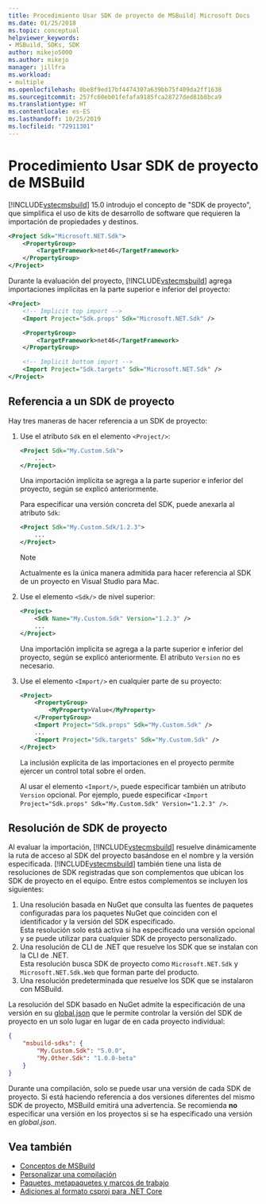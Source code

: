 ```yaml
---
title: Procedimiento Usar SDK de proyecto de MSBuild| Microsoft Docs
ms.date: 01/25/2018
ms.topic: conceptual
helpviewer_keywords:
- MSBuild, SDKs, SDK
author: mikejo5000
ms.author: mikejo
manager: jillfra
ms.workload:
- multiple
ms.openlocfilehash: 0be8f9ed17bf4474307a639bb75f409da2ff1638
ms.sourcegitcommit: 257fc60eb01fefafa9185fca28727ded81b8bca9
ms.translationtype: HT
ms.contentlocale: es-ES
ms.lasthandoff: 10/25/2019
ms.locfileid: "72911301"
---
```

# <a name="how-to-use-msbuild-project-sdks"></a>Procedimiento Usar SDK de proyecto de MSBuild

[!INCLUDE[vstecmsbuild](../extensibility/internals/includes/vstecmsbuild_md.md)] 15.0 introdujo el concepto de "SDK de proyecto", que simplifica el uso de kits de desarrollo de software que requieren la importación de propiedades y destinos.

```xml
<Project Sdk="Microsoft.NET.Sdk">
    <PropertyGroup>
        <TargetFramework>net46</TargetFramework>
    </PropertyGroup>
</Project>
```

Durante la evaluación del proyecto, [!INCLUDE[vstecmsbuild](../extensibility/internals/includes/vstecmsbuild_md.md)] agrega importaciones implícitas en la parte superior e inferior del proyecto:

```xml
<Project>
    <!-- Implicit top import -->
    <Import Project="Sdk.props" Sdk="Microsoft.NET.Sdk" />

    <PropertyGroup>
        <TargetFramework>net46</TargetFramework>
    </PropertyGroup>

    <!-- Implicit bottom import -->
    <Import Project="Sdk.targets" Sdk="Microsoft.NET.Sdk" />
</Project>
```

## <a name="reference-a-project-sdk"></a>Referencia a un SDK de proyecto

 Hay tres maneras de hacer referencia a un SDK de proyecto:

1. Use el atributo `Sdk` en el elemento `<Project/>`:

    ```xml
    <Project Sdk="My.Custom.Sdk">
        ...
    </Project>
    ```

    Una importación implícita se agrega a la parte superior e inferior del proyecto, según se explicó anteriormente.
    
    Para especificar una versión concreta del SDK, puede anexarla al atributo `Sdk`:

    ```xml
    <Project Sdk="My.Custom.Sdk/1.2.3">
        ...
    </Project>
    ```

    > [!NOTE]
    > Actualmente es la única manera admitida para hacer referencia al SDK de un proyecto en Visual Studio para Mac.

2. Use el elemento `<Sdk/>` de nivel superior:

    ```xml
    <Project>
        <Sdk Name="My.Custom.Sdk" Version="1.2.3" />
        ...
    </Project>
   ```

   Una importación implícita se agrega a la parte superior e inferior del proyecto, según se explicó anteriormente.  El atributo `Version` no es necesario.

3. Use el elemento `<Import/>` en cualquier parte de su proyecto:

    ```xml
    <Project>
        <PropertyGroup>
            <MyProperty>Value</MyProperty>
        </PropertyGroup>
        <Import Project="Sdk.props" Sdk="My.Custom.Sdk" />
        ...
        <Import Project="Sdk.targets" Sdk="My.Custom.Sdk" />
    </Project>
   ```

   La inclusión explícita de las importaciones en el proyecto permite ejercer un control total sobre el orden.

   Al usar el elemento `<Import/>`, puede especificar también un atributo `Version` opcional.  Por ejemplo, puede especificar `<Import Project="Sdk.props" Sdk="My.Custom.Sdk" Version="1.2.3" />`.

## <a name="how-project-sdks-are-resolved"></a>Resolución de SDK de proyecto

Al evaluar la importación, [!INCLUDE[vstecmsbuild](../extensibility/internals/includes/vstecmsbuild_md.md)] resuelve dinámicamente la ruta de acceso al SDK del proyecto basándose en el nombre y la versión especificada.  [!INCLUDE[vstecmsbuild](../extensibility/internals/includes/vstecmsbuild_md.md)] también tiene una lista de resoluciones de SDK registradas que son complementos que ubican los SDK de proyecto en el equipo.  Entre estos complementos se incluyen los siguientes:

1. Una resolución basada en NuGet que consulta las fuentes de paquetes configuradas para los paquetes NuGet que coinciden con el identificador y la versión del SDK especificado.<br/>
   Esta resolución solo está activa si ha especificado una versión opcional y se puede utilizar para cualquier SDK de proyecto personalizado.
2. Una resolución de CLI de .NET que resuelve los SDK que se instalan con la CLI de .NET.<br/>
   Esta resolución busca SDK de proyecto como `Microsoft.NET.Sdk` y `Microsoft.NET.Sdk.Web` que forman parte del producto.
3. Una resolución predeterminada que resuelve los SDK que se instalaron con MSBuild.

La resolución del SDK basado en NuGet admite la especificación de una versión en su [global.json](/dotnet/core/tools/global-json) que le permite controlar la versión del SDK de proyecto en un solo lugar en lugar de en cada proyecto individual:

```json
{
    "msbuild-sdks": {
        "My.Custom.Sdk": "5.0.0",
        "My.Other.Sdk": "1.0.0-beta"
    }
}
```

Durante una compilación, solo se puede usar una versión de cada SDK de proyecto.  Si está haciendo referencia a dos versiones diferentes del mismo SDK de proyecto, MSBuild emitirá una advertencia.  Se recomienda **no** especificar una versión en los proyectos si se ha especificado una versión en *global.json*.

## <a name="see-also"></a>Vea también

- [Conceptos de MSBuild](../msbuild/msbuild-concepts.md)
- [Personalizar una compilación](../msbuild/customize-your-build.md)
- [Paquetes, metapaquetes y marcos de trabajo](/dotnet/core/packages)
- [Adiciones al formato csproj para .NET Core](/dotnet/core/tools/csproj)
